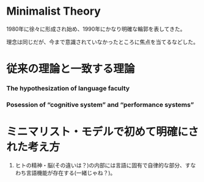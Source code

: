 # Minimalist Theory

1980年に徐々に形成され始め、1990年にかなり明確な輪郭を表してきた。

理念は同じだが、今まで意識されていなかったところに焦点を当てるなどした。

# 従来の理論と一致する理論

### The hypothesization of language faculty

### Posession of “cognitive system” and “performance systems”

# ミニマリスト・モデルで初めて明確にされた考え方

1. ヒトの精神・脳(その違いは？)の内部には言語に固有で自律的な部分、すなわち言語機能が存在する(一緒じゃね？)。